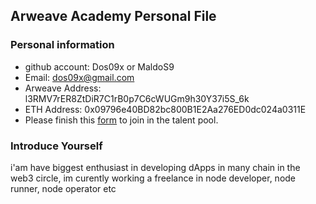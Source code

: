 ## Arweave Academy Personal File

### Personal information

- github account: Dos09x or MaldoS9
- Email: dos09x@gmail.com
- Arweave Address: l3RMV7rER8ZtDiR7C1rB0p7C6cWUGm9h30Y37i5S_6k
- ETH Address: 0x09796e40BD82bc800B1E2Aa276ED0dc024a0311E
- Please finish this [form](https://docs.google.com/forms/d/e/1FAIpQLSfWA5fIIcBgmRppm3jNz5vmf9Mai_QMVil-2pO4r7YKn_Zhtw/viewform?usp=sf_link) to join in the talent pool.

### Introduce Yourself
 i'am have biggest enthusiast in developing dApps in many chain in the web3 circle, im curently working a freelance in node developer, node runner, node operator etc
